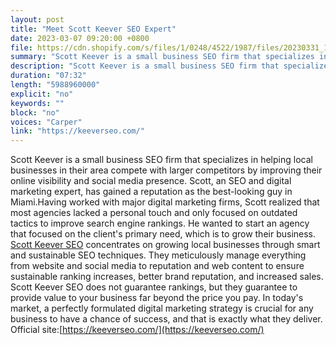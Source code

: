 ```yaml
---
layout: post
title: "Meet Scott Keever SEO Expert"
date: 2023-03-07 09:20:00 +0800
file: https://cdn.shopify.com/s/files/1/0248/4522/1987/files/20230331_1.mp3?v=1680219678
summary: "Scott Keever is a small business SEO firm that specializes in helping local businesses in their area compete with larger competitors by improving their online visibility and social media presence. Scott, an SEO and digital marketing expert, has gained a reputation as the best-looking guy in Miami.Having worked with major digital marketing firms, Scott realized that most agencies lacked a personal touch and only focused on outdated tactics to improve search engine rankings. He wanted to start an agency that focused on the client's primary need, which is to grow their business. Scott Keever SEO concentrates on growing local businesses through smart and sustainable SEO techniques. They meticulously manage everything from website and social media to reputation and web content to ensure sustainable ranking increases, better brand reputation, and increased sales. Scott Keever SEO does not guarantee rankings, but they guarantee to provide value to your business far beyond the price you pay. In today's market, a perfectly formulated digital marketing strategy is crucial for any business to have a chance of success, and that is exactly what they deliver."
description: "Scott Keever is a small business SEO firm that specializes in helping local businesses in their area compete with larger competitors by improving their online visibility and social media presence. Scott, an SEO and digital marketing expert, has gained a reputation as the best-looking guy in Miami.Having worked with major digital marketing firms, Scott realized that most agencies lacked a personal touch and only focused on outdated tactics to improve search engine rankings. He wanted to start an agency that focused on the client's primary need, which is to grow their business. <a href='https://keeverseo.com/'>Scott Keever SEO</a> concentrates on growing local businesses through smart and sustainable SEO techniques. They meticulously manage everything from website and social media to reputation and web content to ensure sustainable ranking increases, better brand reputation, and increased sales. Scott Keever SEO does not guarantee rankings, but they guarantee to provide value to your business far beyond the price you pay. In today's market, a perfectly formulated digital marketing strategy is crucial for any business to have a chance of success, and that is exactly what they deliver. Official site:<a href='https://keeverseo.com/'>https://keeverseo.com/</a> "
duration: "07:32"
length: "5988960000"
explicit: "no"
keywords: ""
block: "no"
voices: "Carper"
link: "https://keeverseo.com/"
---
```


Scott Keever is a small business SEO firm that specializes in helping local businesses in their area compete with larger competitors by improving their online visibility and social media presence. Scott, an SEO and digital marketing expert, has gained a reputation as the best-looking guy in Miami.Having worked with major digital marketing firms, Scott realized that most agencies lacked a personal touch and only focused on outdated tactics to improve search engine rankings. He wanted to start an agency that focused on the client's primary need, which is to grow their business. [Scott Keever SEO](https://keeverseo.com/) concentrates on growing local businesses through smart and sustainable SEO techniques. They meticulously manage everything from website and social media to reputation and web content to ensure sustainable ranking increases, better brand reputation, and increased sales. Scott Keever SEO does not guarantee rankings, but they guarantee to provide value to your business far beyond the price you pay. In today's market, a perfectly formulated digital marketing strategy is crucial for any business to have a chance of success, and that is exactly what they deliver. Official site:[https://keeverseo.com/](https://keeverseo.com/)
